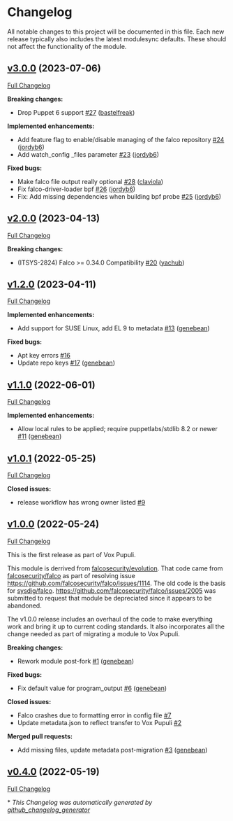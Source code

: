 # Changelog

All notable changes to this project will be documented in this file.
Each new release typically also includes the latest modulesync defaults.
These should not affect the functionality of the module.

## [v3.0.0](https://github.com/voxpupuli/puppet-falco/tree/v3.0.0) (2023-07-06)

[Full Changelog](https://github.com/voxpupuli/puppet-falco/compare/v2.0.0...v3.0.0)

**Breaking changes:**

- Drop Puppet 6 support [\#27](https://github.com/voxpupuli/puppet-falco/pull/27) ([bastelfreak](https://github.com/bastelfreak))

**Implemented enhancements:**

- Add feature flag to enable/disable managing of the falco repository [\#24](https://github.com/voxpupuli/puppet-falco/pull/24) ([jordyb6](https://github.com/jordyb6))
- Add watch\_config \_files parameter [\#23](https://github.com/voxpupuli/puppet-falco/pull/23) ([jordyb6](https://github.com/jordyb6))

**Fixed bugs:**

- Make falco file output really optional [\#28](https://github.com/voxpupuli/puppet-falco/pull/28) ([claviola](https://github.com/claviola))
- Fix falco-driver-loader bpf [\#26](https://github.com/voxpupuli/puppet-falco/pull/26) ([jordyb6](https://github.com/jordyb6))
- Fix: Add missing dependencies when building bpf probe [\#25](https://github.com/voxpupuli/puppet-falco/pull/25) ([jordyb6](https://github.com/jordyb6))

## [v2.0.0](https://github.com/voxpupuli/puppet-falco/tree/v2.0.0) (2023-04-13)

[Full Changelog](https://github.com/voxpupuli/puppet-falco/compare/v1.2.0...v2.0.0)

**Breaking changes:**

- \(ITSYS-2824\) Falco \>= 0.34.0 Compatibility [\#20](https://github.com/voxpupuli/puppet-falco/pull/20) ([yachub](https://github.com/yachub))

## [v1.2.0](https://github.com/voxpupuli/puppet-falco/tree/v1.2.0) (2023-04-11)

[Full Changelog](https://github.com/voxpupuli/puppet-falco/compare/v1.1.0...v1.2.0)

**Implemented enhancements:**

- Add support for SUSE Linux, add EL 9 to metadata [\#13](https://github.com/voxpupuli/puppet-falco/pull/13) ([genebean](https://github.com/genebean))

**Fixed bugs:**

- Apt key errors [\#16](https://github.com/voxpupuli/puppet-falco/issues/16)
- Update repo keys [\#17](https://github.com/voxpupuli/puppet-falco/pull/17) ([genebean](https://github.com/genebean))

## [v1.1.0](https://github.com/voxpupuli/puppet-falco/tree/v1.1.0) (2022-06-01)

[Full Changelog](https://github.com/voxpupuli/puppet-falco/compare/v1.0.1...v1.1.0)

**Implemented enhancements:**

- Allow local rules to be applied; require puppetlabs/stdlib 8.2 or newer [\#11](https://github.com/voxpupuli/puppet-falco/pull/11) ([genebean](https://github.com/genebean))

## [v1.0.1](https://github.com/voxpupuli/puppet-falco/tree/v1.0.1) (2022-05-25)

[Full Changelog](https://github.com/voxpupuli/puppet-falco/compare/v1.0.0...v1.0.1)

**Closed issues:**

- release workflow has wrong owner listed [\#9](https://github.com/voxpupuli/puppet-falco/issues/9)

## [v1.0.0](https://github.com/voxpupuli/puppet-falco/tree/v1.0.0) (2022-05-24)

[Full Changelog](https://github.com/voxpupuli/puppet-falco/compare/v0.4.0...v1.0.0)

This is the first release as part of Vox Pupuli.

This module is derrived from [falcosecurity/evolution](https://github.com/falcosecurity/evolution/tree/33a3025d1dedc3a6fbea814b8f3f80d275d6e3f0/integrations/puppet-module/falco). That code came from [falcosecurity/falco](https://github.com/falcosecurity/falco) as part of resolving issue https://github.com/falcosecurity/falco/issues/1114. The old code is the basis for [sysdig/falco](https://forge.puppet.com/modules/sysdig/falco). https://github.com/falcosecurity/falco/issues/2005 was submitted to request that module be depreciated since it appears to be abandoned.

The v1.0.0 release includes an overhaul of the code to make everything work and bring it up to current coding standards. It also incorporates all the change needed as part of migrating a module to Vox Pupuli.

**Breaking changes:**

- Rework module post-fork [\#1](https://github.com/voxpupuli/puppet-falco/pull/1) ([genebean](https://github.com/genebean))

**Fixed bugs:**

- Fix default value for program\_output [\#6](https://github.com/voxpupuli/puppet-falco/pull/6) ([genebean](https://github.com/genebean))

**Closed issues:**

- Falco crashes due to formatting error in config file [\#7](https://github.com/voxpupuli/puppet-falco/issues/7)
- Update metadata.json to reflect transfer to Vox Pupuli [\#2](https://github.com/voxpupuli/puppet-falco/issues/2)

**Merged pull requests:**

- Add missing files, update metadata post-migration [\#3](https://github.com/voxpupuli/puppet-falco/pull/3) ([genebean](https://github.com/genebean))

## [v0.4.0](https://github.com/voxpupuli/puppet-falco/tree/v0.4.0) (2022-05-19)

[Full Changelog](https://github.com/voxpupuli/puppet-falco/compare/d5252f4d06d4e1c5285e5fe3ac23716f2ee47afb...v0.4.0)



\* *This Changelog was automatically generated by [github_changelog_generator](https://github.com/github-changelog-generator/github-changelog-generator)*

